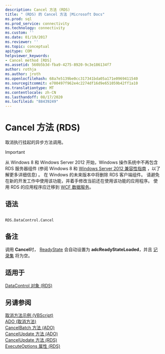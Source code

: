 ```yaml
---
description: Cancel 方法 (RDS)
title: " (RDS) 的 Cancel 方法 |Microsoft Docs"
ms.prod: sql
ms.prod_service: connectivity
ms.technology: connectivity
ms.custom: ''
ms.date: 01/19/2017
ms.reviewer: ''
ms.topic: conceptual
apitype: COM
helpviewer_keywords:
- Cancel method [RDS]
ms.assetid: 560b5b3d-fba9-4275-8920-9c3e186134f7
author: rothja
ms.author: jroth
ms.openlocfilehash: 68a7e5139be0cc317341bda05a171e0969411540
ms.sourcegitcommit: e700497f962e4c2274df16d9e651059b42ff1a10
ms.translationtype: MT
ms.contentlocale: zh-CN
ms.lasthandoff: 08/17/2020
ms.locfileid: "88439249"
---
```

# <a name="cancel-method-rds"></a>Cancel 方法 (RDS)
取消执行挂起的异步方法调用。  
  
> [!IMPORTANT]
>  从 Windows 8 和 Windows Server 2012 开始，Windows 操作系统中不再包含 RDS 服务器组件 (参阅 Windows 8 和 [Windows Server 2012 兼容性指南](https://www.microsoft.com/download/details.aspx?id=27416) ，以了解更多详细信息) 。 在 Windows 的未来版本中将删除 RDS 客户端组件。 请避免在新的开发工作中使用该功能，并着手修改当前还在使用该功能的应用程序。 使用 RDS 的应用程序应迁移到 [WCF 数据服务](https://go.microsoft.com/fwlink/?LinkId=199565)。  
  
## <a name="syntax"></a>语法  
  
```  
  
RDS.DataControl.Cancel  
```  
  
## <a name="remarks"></a>备注  
 调用 **Cancel**时， [ReadyState](../../../ado/reference/rds-api/readystate-property-rds.md) 会自动设置为 **adcReadyStateLoaded**，并且 [记录集](../../../ado/reference/ado-api/recordset-object-ado.md) 将为空。  
  
## <a name="applies-to"></a>适用于  
 [DataControl 对象 (RDS)](../../../ado/reference/rds-api/datacontrol-object-rds.md)  
  
## <a name="see-also"></a>另请参阅  
 [取消方法示例 (VBScript) ](../../../ado/reference/rds-api/cancel-method-example-vbscript.md)   
 [ADO (取消方法) ](../../../ado/reference/ado-api/cancel-method-ado.md)   
 [CancelBatch 方法 (ADO) ](../../../ado/reference/ado-api/cancelbatch-method-ado.md)   
 [CancelUpdate 方法 (ADO) ](../../../ado/reference/ado-api/cancelupdate-method-ado.md)   
 [CancelUpdate 方法 (RDS) ](../../../ado/reference/rds-api/cancelupdate-method-rds.md)   
 [ExecuteOptions 属性 (RDS)](../../../ado/reference/rds-api/executeoptions-property-rds.md)


